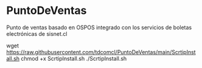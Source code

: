 # PuntoDeVentas
Punto de ventas basado en OSPOS integrado con los servicios de boletas electrónicas de sisnet.cl

wget https://raw.githubusercontent.com/tdcomcl/PuntoDeVentas/main/ScrtipInstall.sh
chmod +x ScrtipInstall.sh
./ScrtipInstall.sh
